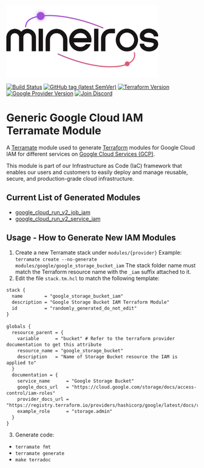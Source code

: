 [<img src="https://raw.githubusercontent.com/mineiros-io/brand/851a473f65dd7d857a9311ca255c6e2763c72afe/mineiros-logo.svg" width="400"/>](https://mineiros.io/?ref=terraform-google-iam)

[![Build Status](https://github.com/mineiros-io/terraform-google-iam/workflows/Tests/badge.svg)](https://github.com/mineiros-io/terraform-google-iam/actions)
[![GitHub tag (latest SemVer)](https://img.shields.io/github/v/tag/mineiros-io/terraform-google-iam.svg?label=latest&sort=semver)](https://github.com/mineiros-io/terraform-google-iam/releases)
[![Terraform Version](https://img.shields.io/badge/Terraform-1.x-623CE4.svg?logo=terraform)](https://github.com/hashicorp/terraform/releases)
[![Google Provider Version](https://img.shields.io/badge/google-4-1A73E8.svg?logo=terraform)](https://github.com/terraform-providers/terraform-provider-google/releases)
[![Join Discord](https://img.shields.io/badge/Discord-Terramate-7289d9.svg?logo=discord)](https://terramate.io/discord)

# Generic Google Cloud IAM Terramate Module

A [Terramate](https://www.terramate.io) module used to generate [Terraform](https://www.terraform.io) modules for Google Cloud IAM for different services on [Google Cloud Services (GCP)](https://cloud.google.com/).

This module is part of our Infrastructure as Code (IaC) framework
that enables our users and customers to easily deploy and manage reusable,
secure, and production-grade cloud infrastructure.

## Current List of Generated Modules

- [google_cloud_run_v2_job_iam](modules/google/google_cloud_run_v2_job_iam)
- [google_cloud_run_v2_service_iam](modules/google/google_cloud_run_v2_service_iam)

## Usage - How to Generate New IAM Modules

1. Create a new Terramate stack under `modules/{provider}`
Example: `terramate create --no-generate modules/google/google_storage_bucket_iam`
The stack folder name must match the Terraform resource name with the `_iam` suffix attached to it.
2. Edit the file `stack.tm.hcl` to match the following template:
```hcl
stack {
  name        = "google_storage_bucket_iam"
  description = "Google Storage Bucket IAM Terraform Module"
  id          = "randomly_generated_do_not_edit"
}

globals {
  resource_parent = {
    variable      = "bucket" # Refer to the terraform provider documentation to get this attribute
    resource_name = "google_storage_bucket"
    description   = "Name of Storage Bucket resource the IAM is applied to"
  }
  documentation = {
    service_name      = "Google Storage Bucket"
    google_docs_url   = "https://cloud.google.com/storage/docs/access-control/iam-roles"
    provider_docs_url = "https://registry.terraform.io/providers/hashicorp/google/latest/docs/resources/storage_bucket_iam"
    example_role      = "storage.admin"
  }
}
```
3. Generate code:
  * `terramate fmt`
  * `terramate generate`
  * `make terradoc`

